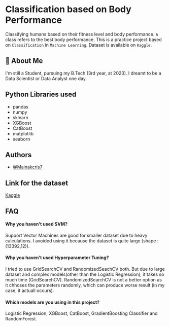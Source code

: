 
# Classification based on Body Performance

Classifying humans based on their fitness level and body performance. `A` class refers to the best body performance. This is a practice project based on `Classification` in `Machine Learning`.
Dataset is available on `Kaggle`.




## 🚀 About Me
I'm still a Student, pursuing my B.Tech (3rd year, at 2023). I dreamt to be a Data Scientist or Data Analyst one day.



## Python Libraries used

- pandas
- numpy
- sklearn
- XGBoost
- CatBoost
- matplotlib
- seaborn


## Authors

- [@Mainakcris7](https://github.com/Mainakcris7)


## Link for the dataset

[Kaggle](https://www.kaggle.com/datasets/kukuroo3/body-performance-data)


## FAQ

#### Why you haven't used SVM?

Support Vector Machines are good for smaller dataset due to heavy calculations. I avoided using it because the dataset is quite large (shape : (13392,12)).

#### Why you haven't used Hyperparameter Tuning?

I tried to use GridSearchCV and RandomizedSeachCV both. But due to large dataset and complex models(other than the Logistic Regression), it takes so much time (GridSearchCV). RandomizedSearchCV is not a better option as it chhoses the parameters randomly, which can produce worse result (in my case, it actuall occurs).

#### Which models are you using in this project?
Logistic Regression, XGBoost, CatBoost, GradientBoosting Classifier and RandomForest.
